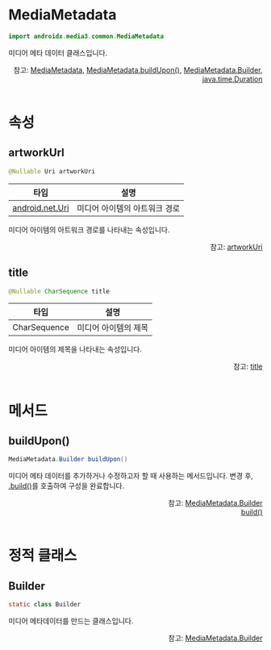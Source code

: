 # MediaMetadata

```kotlin
import androidx.media3.common.MediaMetadata
```

미디어 메타 데이터 클래스입니다.

<div align="right">
참고: <a href="https://developer.android.com/reference/androidx/media3/common/MediaMetadata">MediaMetadata</a>, 
<a href="https://developer.android.com/reference/androidx/media3/common/MediaMetadata#buildUpon()">MediaMetadata.buildUpon()</a>, 
<a href="https://developer.android.com/reference/kotlin/androidx/media3/common/MediaMetadata.Builder">MediaMetadata.Builder</a>, 
<a href="https://developer.android.com/reference/java/time/Duration">java.time.Duration</a>
</div>

<br>

# 속성

## artworkUrl

```java
@Nullable Uri artworkUri
```

|타입|설명|
|:--:|:--:|
|[android.net.Uri](https://developer.android.com/reference/android/net/Uri)|미디어 아이템의 아트워크 경로|

미디어 아이템의 아트워크 경로를 나타내는 속성입니다.

<div align="right">
참고: <a href="https://developer.android.com/reference/androidx/media3/common/MediaMetadata#artworkUri()">artworkUri</a>
</div>

## title

```java
@Nullable CharSequence title
```

|타입|설명|
|:--:|:--:|
|CharSequence|미디어 아이템의 제목|

미디어 아이템의 제목을 나타내는 속성입니다.

<div align="right">
참고: <a href="https://developer.android.com/reference/androidx/media3/common/MediaMetadata#title()">title</a>
</div>

<br>

# 메서드

## buildUpon()

```java
MediaMetadata.Builder buildUpon()
```

미디어 메타 데이터를 추가하거나 수정하고자 할 때 사용하는 메서드입니다. 변경 후, [.build()](https://developer.android.com/reference/androidx/media3/common/MediaMetadata.Builder#build())를 호출하여 구성을 완료합니다.

<div align="right">
참고: <a href="#builder">MediaMetadata.Builder</a><br>
<a href="https://developer.android.com/reference/androidx/media3/common/MediaMetadata.Builder#build()">build()</a>
</div>

<br>

# 정적 클래스

## Builder

```java
static class Builder
```

미디어 메타데이터를 만드는 클래스입니다.

<div align="right">
참고: <a href="https://developer.android.com/reference/kotlin/androidx/media3/common/MediaMetadata.Builder">MediaMetadata.Builder</a>
</div>


